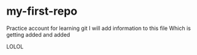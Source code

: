 # my-first-repo
Practice account for learning git
I will add information to this file
Which is getting added and added

LOLOL